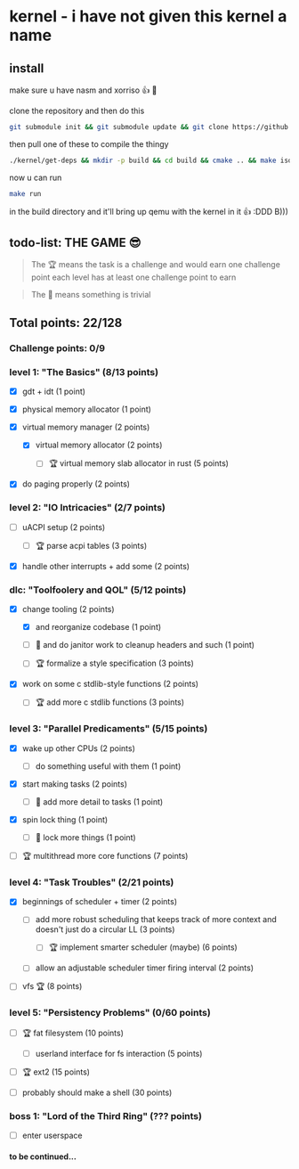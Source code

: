 # kernel - i have not given this kernel a name

## install

make sure u have nasm and xorriso :thumbsup: :zany_face:

clone the repository and then do this

```bash
git submodule init && git submodule update && git clone https://github.com/limine-bootloader/limine --branch=v9.x-binary --depth=1

```

then pull one of these to compile the thingy

```bash
./kernel/get-deps && mkdir -p build && cd build && cmake .. && make iso 
```

now u can run 

```bash
make run
```

in the build directory and it'll bring up qemu with the kernel in it :thumbsup: :DDD B)))



## todo-list: THE GAME :sunglasses:

> The :trophy: means the task is a challenge and would earn one challenge point
each level has at least one challenge point to earn

> The :broom: means something is trivial

## Total points: 22/128
### Challenge points: 0/9 

### level 1: "The Basics" (8/13 points)

- [x] gdt + idt (1 point)

- [x] physical memory allocator (1 point)

- [x] virtual memory manager (2 points)

    - [x] virtual memory allocator (2 points)

        - [ ] :trophy: virtual memory slab allocator in rust (5 points) 

- [x] do paging properly (2 points)

### level 2: "IO Intricacies" (2/7 points)

- [ ] uACPI setup (2 points)

    - [ ] :trophy: parse acpi tables (3 points)

- [x] handle other interrupts + add some (2 points)

### dlc: "Toolfoolery and QOL" (5/12 points)

- [x] change tooling (2 points)

    - [x] and reorganize codebase (1 point)

    - [ ] :broom: and do janitor work to cleanup headers and such (1 point)

    - [ ] :trophy: formalize a style specification (3 points)

- [x] work on some c stdlib-style functions (2 points)

    - [ ] :trophy: add more c stdlib functions (3 points)

### level 3: "Parallel Predicaments" (5/15 points)

- [x] wake up other CPUs (2 points)

    - [ ] do something useful with them (1 point)

- [x] start making tasks (2 points)

    - [ ] :broom: add more detail to tasks (1 point)

- [x] spin lock thing (1 point)

    - [ ] :broom: lock more things (1 point)

- [ ] :trophy: multithread more core functions (7 points) 

### level 4: "Task Troubles" (2/21 points)

- [x] beginnings of scheduler + timer (2 points)

    - [ ] add more robust scheduling that keeps track of more context and doesn't just do a circular LL (3 points)
    
        - [ ] :trophy: implement smarter scheduler (maybe) (6 points)
    
    - [ ] allow an adjustable scheduler timer firing interval (2 points)

- [ ] vfs :trophy: (8 points)

### level 5: "Persistency Problems" (0/60 points)

- [ ] :trophy: fat filesystem (10 points)
    
    - [ ] userland interface for fs interaction (5 points)

- [ ] :trophy: ext2 (15 points)

- [ ] probably should make a shell (30 points)

### boss 1: "Lord of the Third Ring" (??? points)

- [ ] enter userspace 

#### to be continued...
